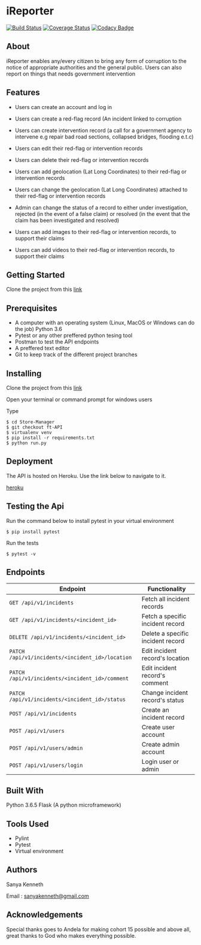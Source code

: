 # iReporter

 [![Build Status](https://travis-ci.org/sanya-kenneth/ireporter.svg?branch=ft-API)](https://travis-ci.org/sanya-kenneth/ireporter) [![Coverage Status](https://coveralls.io/repos/github/sanya-kenneth/ireporter/badge.svg?branch=ft-API)](https://coveralls.io/github/sanya-kenneth/ireporter?branch=ft-API) [![Codacy Badge](https://api.codacy.com/project/badge/Grade/66cc30326bca466d990d32aabd8a2158)](https://www.codacy.com/app/sanya-kenneth/ireporter?utm_source=github.com&amp;utm_medium=referral&amp;utm_content=sanya-kenneth/ireporter&amp;utm_campaign=Badge_Grade)

## About

iReporter enables any/every citizen to bring any form of corruption to the notice of appropriate authorities and the general public. Users can also report on things that needs government intervention

## Features

- Users can create an account and log in

- Users can create a red-flag record (An incident linked to corruption

- Users can create intervention record (a call for a government agency to intervene e.g repair bad road sections, collapsed bridges, flooding e.t.c)

- Users can edit their red-flag or intervention records

- Users can delete their red-flag or intervention records

- Users can add geolocation (Lat Long Coordinates) to their red-flag or intervention records

- Users can change the geolocation (Lat Long Coordinates) attached to their red-flag or intervention records

- Admin can change the status of a record to either under investigation, rejected (in the event of a false claim) or resolved (in the event that the claim has been investigated and resolved)

- Users can add images to their red-flag or intervention records, to support their claims

- Users can add videos to their red-flag or intervention records, to support their claims

## Getting Started

Clone the project from this [link]()

## Prerequisites

* A computer with an operating system (Linux, MacOS or Windows can do the job)
  Python 3.6
* Pytest or any other preffered python tesing tool
* Postman to test the API endpoints
* A preffered text editor
* Git to keep track of the different project branches

## Installing

Clone the project from this [link]()

Open your terminal or command prompt for windows users

Type

```
$ cd Store-Manager
$ git checkout ft-API
$ virtualenv venv
$ pip install -r requirements.txt
$ python run.py
```

## Deployment

The API is hosted on Heroku. Use the link below to navigate to it.

[heroku]()

## Testing the Api

Run the command below to install pytest in your virtual environment

`$ pip install pytest`

Run the tests

`$ pytest -v`

## Endpoints

| Endpoint          | Functionality |
| --------          |     --------- |
| `GET /api/v1/incidents` | Fetch all incident records |
| `GET /api/v1/incidents/<incident_id>` | Fetch a specific incident record |
| `DELETE /api/v1/incidents/<incident_id>` | Delete a specific incident record |
| `PATCH /api/v1/incidents/<incident_id>/location` | Edit incident record's location |
| `PATCH /api/v1/incidents/<incident_id>/comment` | Edit incident record's comment |
| `PATCH /api/v1/incidents/<incident_id>/status` | Change incident record's status |
| `POST /api/v1/incidents` | Create an incident record |
| `POST /api/v1/users` | Create user account |
| `POST /api/v1/users/admin` | Create admin account |
| `POST /api/v1/users/login` | Login user or admin |

## Built With

 Python 3.6.5
 Flask (A python microframework)

## Tools Used

* Pylint
* Pytest
* Virtual environment

## Authors

Sanya Kenneth

Email  : sanyakenneth@gmail.com

## Acknowledgements

Special thanks goes to Andela for making cohort 15 possible and above all, great thanks to God who makes everything possible.